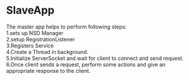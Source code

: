 # SlaveApp
The master app helps to perform following steps: \
1.sets up NSD Manager \
2.setup RegistrationListener \
3.Registers Service \
4.Create a Thread in background. \
5.Initialize ServerSocket and wait for client to connect and send request. \
6.Once client sends a request, perform some actions and give an appropriate response to the client. 
